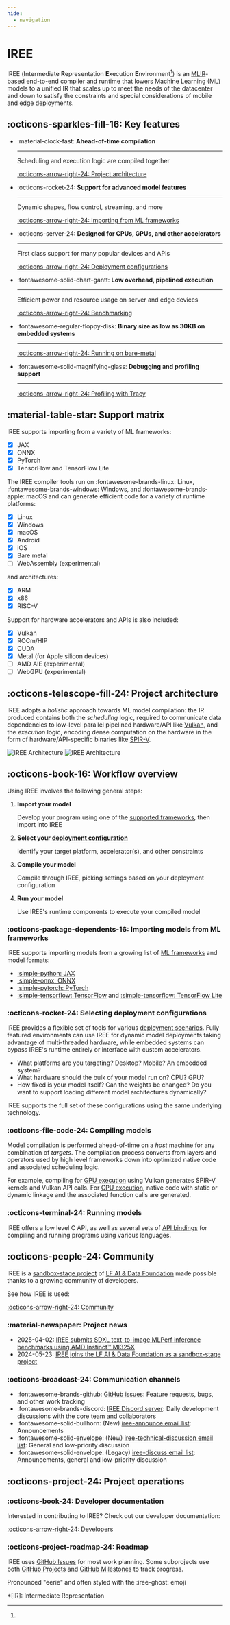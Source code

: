 ```yaml
---
hide:
  - navigation
---
```


# IREE

IREE (**I**ntermediate **R**epresentation **E**xecution **E**nvironment[^1]) is
an [MLIR](https://mlir.llvm.org/)-based end-to-end compiler and runtime that
lowers Machine Learning (ML) models to a unified IR that scales up to meet the
needs of the datacenter and down to satisfy the constraints and special
considerations of mobile and edge deployments.

## :octicons-sparkles-fill-16: Key features

<div class="grid cards" markdown>

- :material-clock-fast: **Ahead-of-time compilation**

    ---

    Scheduling and execution logic are compiled together

    [:octicons-arrow-right-24: Project architecture](#project-architecture)

- :octicons-rocket-24: **Support for advanced model features**

    ---

    Dynamic shapes, flow control, streaming, and more

    [:octicons-arrow-right-24: Importing from ML frameworks](#importing-models-from-ml-frameworks)

- :octicons-server-24: **Designed for CPUs, GPUs, and other accelerators**

    ---

    First class support for many popular devices and APIs

    [:octicons-arrow-right-24: Deployment configurations](#selecting-deployment-configurations)

- :fontawesome-solid-chart-gantt: **Low overhead, pipelined execution**

    ---

    Efficient power and resource usage on server and edge devices

    [:octicons-arrow-right-24: Benchmarking](./developers/performance/benchmarking.md)

- :fontawesome-regular-floppy-disk: **Binary size as low as 30KB on embedded systems**

    ---

    [:octicons-arrow-right-24: Running on bare-metal](./guides/deployment-configurations/bare-metal.md)

- :fontawesome-solid-magnifying-glass: **Debugging and profiling support**

    ---

    [:octicons-arrow-right-24: Profiling with Tracy](./developers/performance/profiling-with-tracy.md)

</div>

## :material-table-star: Support matrix

IREE supports importing from a variety of ML frameworks:

- [x] JAX
- [x] ONNX
- [x] PyTorch
- [x] TensorFlow and TensorFlow Lite

The IREE compiler tools run on :fontawesome-brands-linux: Linux,
:fontawesome-brands-windows: Windows, and :fontawesome-brands-apple: macOS
and can generate efficient code for a variety of runtime platforms:

- [x] Linux
- [x] Windows
- [x] macOS
- [x] Android
- [x] iOS
- [x] Bare metal
- [ ] WebAssembly (experimental)

and architectures:

- [x] ARM
- [x] x86
- [x] RISC-V

Support for hardware accelerators and APIs is also included:

- [x] Vulkan
- [x] ROCm/HIP
- [x] CUDA
- [x] Metal (for Apple silicon devices)
- [ ] AMD AIE (experimental)
- [ ] WebGPU (experimental)

## :octicons-telescope-fill-24: Project architecture

IREE adopts a _holistic_ approach towards ML model compilation: the IR produced
contains both the _scheduling_ logic, required to communicate data dependencies
to low-level parallel pipelined hardware/API like
[Vulkan](https://www.khronos.org/vulkan/), and the _execution_ logic, encoding
dense computation on the hardware in the form of hardware/API-specific binaries
like [SPIR-V](https://www.khronos.org/spir/).

![IREE Architecture](./assets/images/iree_architecture_dark.svg#gh-dark-mode-only)
![IREE Architecture](./assets/images/iree_architecture.svg#gh-light-mode-only)

## :octicons-book-16: Workflow overview

Using IREE involves the following general steps:

1. **Import your model**

    Develop your program using one of the
    [supported frameworks](./guides/ml-frameworks/index.md), then import into
    IREE

2. **Select your [deployment configuration](./guides/deployment-configurations/index.md)**

    Identify your target platform, accelerator(s), and other constraints

3. **Compile your model**

    Compile through IREE, picking settings based on your deployment
    configuration

4. **Run your model**

    Use IREE's runtime components to execute your compiled model

### :octicons-package-dependents-16: Importing models from ML frameworks

IREE supports importing models from a growing list of
[ML frameworks](./guides/ml-frameworks/index.md) and model formats:

* [:simple-python: JAX](./guides/ml-frameworks/jax.md)
* [:simple-onnx: ONNX](./guides/ml-frameworks/onnx.md)
* [:simple-pytorch: PyTorch](./guides/ml-frameworks/pytorch.md)
* [:simple-tensorflow: TensorFlow](./guides/ml-frameworks/tensorflow.md) and
  [:simple-tensorflow: TensorFlow Lite](./guides/ml-frameworks/tflite.md)

### :octicons-rocket-24: Selecting deployment configurations

IREE provides a flexible set of tools for various
[deployment scenarios](./guides/deployment-configurations/index.md). Fully
featured environments can use IREE for dynamic model deployments taking
advantage of multi-threaded hardware, while embedded systems can bypass IREE's
runtime entirely or interface with custom accelerators.

* What platforms are you targeting? Desktop? Mobile? An embedded system?
* What hardware should the bulk of your model run on? CPU? GPU?
* How fixed is your model itself? Can the weights be changed? Do you want
  to support loading different model architectures dynamically?

IREE supports the full set of these configurations using the same underlying
technology.

### :octicons-file-code-24: Compiling models

Model compilation is performed ahead-of-time on a _host_ machine for any
combination of _targets_. The compilation process converts from layers and
operators used by high level frameworks down into optimized native code and
associated scheduling logic.

For example, compiling for
[GPU execution](./guides/deployment-configurations/gpu-vulkan.md) using Vulkan generates
SPIR-V kernels and Vulkan API calls. For
[CPU execution](./guides/deployment-configurations/cpu.md), native code with
static or dynamic linkage and the associated function calls are generated.

### :octicons-terminal-24: Running models

IREE offers a low level C API, as well as several sets of
[API bindings](./reference/bindings/index.md) for compiling and running programs
using various languages.

## :octicons-people-24: Community

IREE is a [sandbox-stage project](https://lfaidata.foundation/projects/iree/)
of [LF AI & Data Foundation](https://lfaidata.foundation/) made possible thanks
to a growing community of developers.

See how IREE is used:

[:octicons-arrow-right-24: Community](./community/index.md)

### :material-newspaper: Project news

* 2025-04-02: [IREE submits SDXL text-to-image MLPerf inference benchmarks using AMD Instinct™ MI325X](https://rocm.blogs.amd.com/artificial-intelligence/mi325x-accelerates-mlperf-inference/README.html#stable-diffusion-xl-sdxl-text-to-image-mlperf-inference-benchmark)
* 2024-05-23: [IREE joins the LF AI & Data Foundation as a sandbox-stage project](https://lfaidata.foundation/blog/2024/05/23/announcing-iree-a-new-initiative-for-machine-learning-deployment/)

### :octicons-broadcast-24: Communication channels

* :fontawesome-brands-github:
  [GitHub issues](https://github.com/iree-org/iree/issues): Feature requests,
  bugs, and other work tracking
* :fontawesome-brands-discord:
  [IREE Discord server](https://discord.gg/wEWh6Z9nMU): Daily development
  discussions with the core team and collaborators
* :fontawesome-solid-bullhorn: (New) [iree-announce email list](https://lists.lfaidata.foundation/g/iree-announce):
  Announcements
* :fontawesome-solid-envelope: (New) [iree-technical-discussion email list](https://lists.lfaidata.foundation/g/iree-technical-discussion):
  General and low-priority discussion
* :fontawesome-solid-envelope: (Legacy) [iree-discuss email list](https://groups.google.com/forum/#!forum/iree-discuss):
  Announcements, general and low-priority discussion

## :octicons-project-24: Project operations

### :octicons-book-24: Developer documentation

Interested in contributing to IREE? Check out our developer documentation:

[:octicons-arrow-right-24: Developers](./developers/index.md)

### :octicons-project-roadmap-24: Roadmap

IREE uses
[GitHub Issues](https://github.com/iree-org/iree/issues) for most work
planning. Some subprojects use both
[GitHub Projects](https://github.com/iree-org/iree/projects) and
[GitHub Milestones](https://github.com/iree-org/iree/milestones) to track
progress.

[^1]:
  Pronounced "eerie" and often styled with the :iree-ghost: emoji

*[IR]: Intermediate Representation
